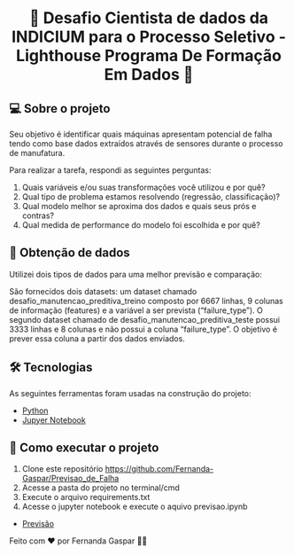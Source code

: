 <h1 align="center"> 🚀 Desafio Cientista de dados da INDICIUM para o Processo Seletivo - Lighthouse Programa De Formação Em Dados 🚀 </h1>

## 💻 Sobre o projeto

Seu objetivo é identificar quais máquinas apresentam potencial de falha tendo como base dados extraídos através de sensores durante o processo de manufatura. 

Para realizar a tarefa, respondi as seguintes perguntas: 
1. Quais variáveis e/ou suas transformações você utilizou e por quê? 
2. Qual tipo de problema estamos resolvendo (regressão, classificação)? 
3. Qual modelo melhor se aproxima dos dados e quais seus prós e contras? 
4. Qual medida de performance do modelo foi escolhida e por quê?

## 🎲 Obtenção de dados
Utilizei dois tipos de dados para uma melhor previsão e comparação:

São fornecidos dois datasets: um dataset chamado desafio_manutencao_preditiva_treino composto por 6667 linhas, 9 colunas de informação (features) e a variável a ser prevista (“failure_type”). O segundo dataset chamado de desafio_manutencao_preditiva_teste possui 3333 linhas e 8 colunas e não possui a coluna “failure_type”. O objetivo é prever essa coluna a partir dos dados enviados.

## 🛠 Tecnologias

As seguintes ferramentas foram usadas na construção do projeto:

- [Python](https://www.python.org)
- [Jupyer Notebook](https://jupyter.org)

## 🚀 Como executar o projeto

1. Clone este repositório https://github.com/Fernanda-Gaspar/Previsao_de_Falha
2. Acesse a pasta do projeto no terminal/cmd
3. Execute o arquivo requirements.txt
3. Acesse o jupyter notebook e execute o aquivo previsao.ipynb

- [Previsão](https://github.com/Fernanda-Gaspar/Previsao_de_Falha/blob/main/previsao.ipynb)

Feito com ❤️ por Fernanda Gaspar 👋🏽
